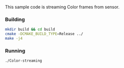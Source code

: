 This sample code is streaming Color frames from sensor.

### Building
```sh
mkdir build && cd build
cmake -DCMAKE_BUILD_TYPE=Release ../
make -j4
```

### Running 
```sh
./Color-streaming
```
